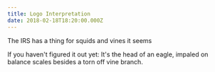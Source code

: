 ```yaml
---
title: Logo Interpretation
date: 2018-02-18T18:20:00.000Z
---
```


The IRS has a thing for squids and vines it seems

<section class="hidden" aria-description="Hidden text" tabindex="0">
If you haven't figured it out yet: It's the head of an eagle, impaled on balance scales besides a torn off vine branch.
</section>